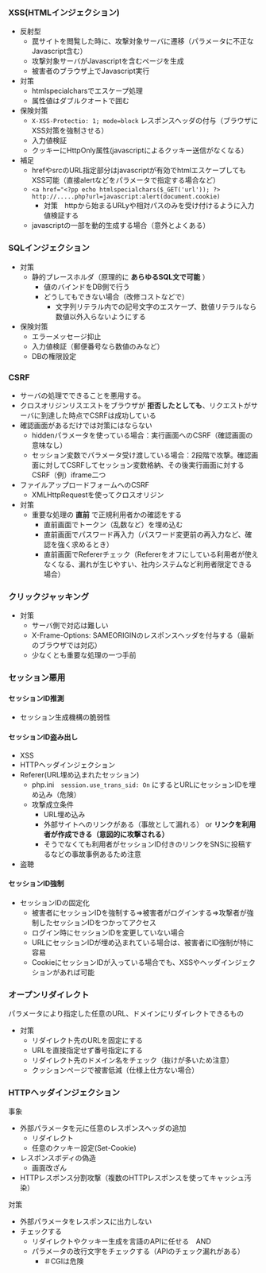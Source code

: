 ### XSS(HTMLインジェクション)
* 反射型
  * 罠サイトを閲覧した時に、攻撃対象サーバに遷移（パラメータに不正なJavascript含む）
  * 攻撃対象サーバがJavascriptを含むページを生成
  * 被害者のブラウザ上でJavascript実行
* 対策
  * htmlspecialcharsでエスケープ処理
  * 属性値はダブルクオートで囲む
* 保険対策
  * `X-XSS-Protectio: 1; mode=block` レスポンスヘッダの付与（ブラウザにXSS対策を強制させる）
  * 入力値検証
  * クッキーにHttpOnly属性(javascriptによるクッキー送信がなくなる）    
* 補足
  * hrefやsrcのURL指定部分はjavascriptが有効でhtmlエスケープしてもXSS可能（直接alertなどをパラメータで指定する場合など）
  * `<a href="<?pp echo htmlspecialchars($_GET('url')); ?>`  `http://.....php?url=javascript:alert(document.cookie)`
    * 対策　httpから始まるURLyや相対パスのみを受け付けるように入力値検証する
  * javascriptの一部を動的生成する場合（意外とよくある）    

### SQLインジェクション
* 対策
  * 静的プレースホルダ（原理的に __あらゆるSQL文で可能__ ）
    * 値のバインドをDB側で行う
    * どうしてもできない場合（改修コストなどで）
      *  文字列リテラル内での記号文字のエスケープ、数値リテラルなら数値以外入らないようにする
* 保険対策
  * エラーメッセージ抑止
  * 入力値検証（郵便番号なら数値のみなど）
  * DBの権限設定     

### CSRF
* サーバの処理でできることを悪用する。
* クロスオリジンリスエストをブラウザが __拒否したとしても__、リクエストがサーバに到達した時点でCSRFは成功している
* 確認画面があるだけでは対策にはならない
  * hiddenパラメータを使っている場合：実行画面へのCSRF（確認画面の意味なし）
  * セッション変数でパラメータ受け渡している場合：2段階で攻撃。確認画面に対してCSRFしてセッション変数格納、その後実行画面に対するCSRF（例）iframe二つ  
* ファイルアップロードフォームへのCSRF
  * XMLHttpRequestを使ってクロスオリジン
* 対策
  * 重要な処理の __直前__ で正規利用者かの確認をする
    * 直前画面でトークン（乱数など）を埋め込む
    * 直前画面でパスワード再入力（パスワード変更前の再入力など、確認を強く求めるとき）
    * 直前画面でRefererチェック（Refererをオフにしている利用者が使えなくなる、漏れが生じやすい、社内システムなど利用者限定できる場合）   
### クリックジャッキング
* 対策
  * サーバ側で対応は難しい 
  * X-Frame-Options: SAMEORIGINのレスポンスヘッダを付与する（最新のブラウザでは対応）
  * 少なくとも重要な処理の一つ手前 

### セッション悪用
#### セッションID推測
* セッション生成機構の脆弱性
#### セッションID盗み出し
* XSS
* HTTPヘッダインジェクション
* Referer(URL埋め込まれたセッション)
  * php.ini　`session.use_trans_sid: On` にするとURLにセッションIDを埋め込み（危険）
  * 攻撃成立条件
    * URL埋め込み
    * 外部サイトへのリンクがある（事故として漏れる） or __リンクを利用者が作成できる（意図的に攻撃される）__ 
    * そうでなくても利用者がセッションID付きのリンクをSNSに投稿するなどの事故事例あるため注意  
* 盗聴
#### セッションID強制
* セッションIDの固定化
  * 被害者にセッションIDを強制する⇒被害者がログインする⇒攻撃者が強制したセッションIDをつかってアクセス 
  * ログイン時にセッションIDを変更していない場合 
  * URLにセッションIDが埋め込まれている場合は、被害者にID強制が特に容易
  * CookieにセッションIDが入っている場合でも、XSSやヘッダインジェクションがあれば可能

### オープンリダイレクト
パラメータにより指定した任意のURL、ドメインにリダイレクトできるもの
* 対策
  * リダイレクト先のURLを固定にする
  * URLを直接指定せず番号指定にする
  * リダイレクト先のドメイン名をチェック（抜けが多いため注意）
  * クッションページで被害低減（仕様上仕方ない場合）
### HTTPヘッダインジェクション
事象
* 外部パラメータを元に任意のレスポンスヘッダの追加
  * リダイレクト
  * 任意のクッキー設定(Set-Cookie) 
* レスポンスボディの偽造
  * 画面改ざん
*  HTTPレスポンス分割攻撃（複数のHTTPレスポンスを使ってキャッシュ汚染）

対策
* 外部パラメータをレスポンスに出力しない
* チェックする  
  * リダイレクトやクッキー生成を言語のAPIに任せる　AND
  * パラメータの改行文字をチェックする（APIのチェック漏れがある）
    * ＃CGIは危険  


